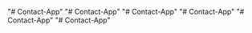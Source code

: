 "# Contact-App" 
"# Contact-App" 
"# Contact-App" 
"# Contact-App" 
"# Contact-App" 
"# Contact-App" 
